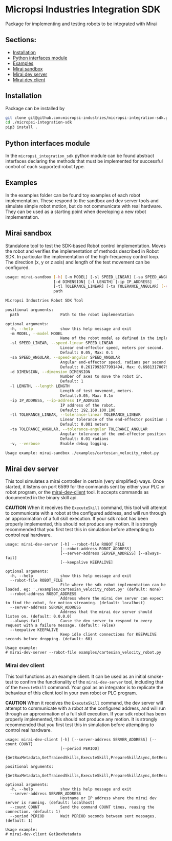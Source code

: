 # Micropsi Industries Integration SDK
Package for implementing and testing robots to be integrated with Mirai

## Sections:
- [Installation](#installation)
- [Python interfaces module](#python-interfaces-module)
- [Examples](#examples)
- [Mirai sandbox](#mirai-sandbox)
- [Mirai dev server](#mirai-dev-server)
- [Mirai dev client](#mirai-dev-client)

## Installation
Package can be installed by
```bash
git clone git@github.com:micropsi-industries/micropsi-integration-sdk.git
cd ./micropsi-integration-sdk
pip3 install .
```

## Python interfaces module
In the `micropsi_integration_sdk` python module can be found abstract interfaces declaring the
methods that must be implemented for successful control of each supported robot type.

## Examples
In the examples folder can be found toy examples of each robot implementation. These respond to the
sandbox and dev server tools and simulate simple robot motion, but do not communicate with real
hardware.
They can be used as a starting point when developing a new robot implementation.

## Mirai sandbox
Standalone tool to test the SDK-based Robot control implementation.
Moves the robot and verifies the implementation of methods described in Robot SDK. In particular
the implementation of the high-frequency control loop. 
The direction (x, y or z axis) and length of the test movement can be configured.
```bash
usage: mirai-sandbox [-h] [-m MODEL] [-sl SPEED_LINEAR] [-sa SPEED_ANGULAR]
                     [-d DIMENSION] [-l LENGTH] [-ip IP_ADDRESS]
                     [-tl TOLERANCE_LINEAR] [-ta TOLERANCE_ANGULAR] [-v]
                     path

Micropsi Industries Robot SDK Tool

positional arguments:
  path                  Path to the robot implementation

optional arguments:
  -h, --help            show this help message and exit
  -m MODEL, --model MODEL
                        Name of the robot model as defined in the implementation.
  -sl SPEED_LINEAR, --speed-linear SPEED_LINEAR
                        Linear end-effector speed, meters per second.
                        Default: 0.05, Max: 0.1
  -sa SPEED_ANGULAR, --speed-angular SPEED_ANGULAR
                        Angular end-effector speed, radians per second.
                        Default: 0.2617993877991494, Max: 0.6981317007977318
  -d DIMENSION, --dimension DIMENSION
                        Number of axes to move the robot in.
                        Default: 1
  -l LENGTH, --length LENGTH
                        Length of test movement, meters.
                        Default:0.05, Max: 0.1m
  -ip IP_ADDRESS, --ip-address IP_ADDRESS
                        IP address of the robot.
                        Default: 192.168.100.100
  -tl TOLERANCE_LINEAR, --tolerance-linear TOLERANCE_LINEAR
                        Linear tolerance of the end-effector position achieved by robot.
                        Default: 0.001 meters
  -ta TOLERANCE_ANGULAR, --tolerance-angular TOLERANCE_ANGULAR
                        Angular tolerance of the end-effector position achieved by robot.
                        Default: 0.01 radians
  -v, --verbose         Enable debug logging.

Usage example: mirai-sandbox ./examples/cartesian_velocity_robot.py
```
## Mirai dev server
This tool simulates a mirai controller in certain (very simplified) ways.
Once started, it listens on port 6599 for the commands sent by either your PLC or robot program,
or the [mirai-dev-client](#mirai-dev-client) tool.
It accepts commands as documented in the binary skill api.

**CAUTION**
When it receives the `ExecuteSkill` command, this tool will attempt to communicate with a robot
at the configured address, and will run through an approximation of a full skill execution.
If your sdk robot has been properly implemented, this should not produce any motion. It is strongly
recommended that you first test this in simulation before attempting to control real hardware.
```shell
usage: mirai-dev-server [-h] --robot-file ROBOT_FILE
                        [--robot-address ROBOT_ADDRESS]
                        [--server-address SERVER_ADDRESS] [--always-fail]
                        [--keepalive KEEPALIVE]

optional arguments:
  -h, --help            show this help message and exit
  --robot-file ROBOT_FILE
                        File where the sdk robot implementation can be loaded. eg: './examples/cartesian_velocity_robot.py' (default: None)
  --robot-address ROBOT_ADDRESS
                        Address where the mirai dev server can expect to find the robot, for motion streaming. (default: localhost)
  --server-address SERVER_ADDRESS
                        Address that the mirai dev server should listen on. (default: 0.0.0.0)
  --always-fail         Cause the dev server to respond to every request with a failure message. (default: False)
  --keepalive KEEPALIVE
                        Keep idle client connections for KEEPALIVE seconds before dropping. (default: 60)

Usage example:
# mirai-dev-server --robot-file examples/cartesian_velocity_robot.py
```

### Mirai dev client
This tool functions as an example client. It can be used as an initial smoke-test to confirm the 
functionality of the `mirai-dev-server` tool, including that of the `ExecuteSkill` command.
Your goal as an integrator is to replicate the behaviour of this client tool in your own robot
or PLC program.

**CAUTION**
When it receives the `ExecuteSkill` command, the dev server will attempt to communicate with a 
robot at the configured address, and will run through an approximation of a full skill execution.
If your sdk robot has been properly implemented, this should not produce any motion. It is strongly
recommended that you first test this in simulation before attempting to control real hardware.
```shell
usage: mirai-dev-client [-h] [--server-address SERVER_ADDRESS] [--count COUNT]
                        [--period PERIOD]
                        {GetBoxMetadata,GetTrainedSkills,ExecuteSkill,PrepareSkillAsync,GetResult,GetLastEndstateValues,GetExceptionMessage,KeepAlive}

positional arguments:
  {GetBoxMetadata,GetTrainedSkills,ExecuteSkill,PrepareSkillAsync,GetResult,GetLastEndstateValues,GetExceptionMessage,KeepAlive}

optional arguments:
  -h, --help            show this help message and exit
  --server-address SERVER_ADDRESS
                        Hostname or IP address where the mirai dev server is running. (default: localhost)
  --count COUNT         Send the command COUNT times, reusing the connection. (default: 1)
  --period PERIOD       Wait PERIOD seconds between sent messages. (default: 1)

Usage example:
# mirai-dev-client GetBoxMetadata
```